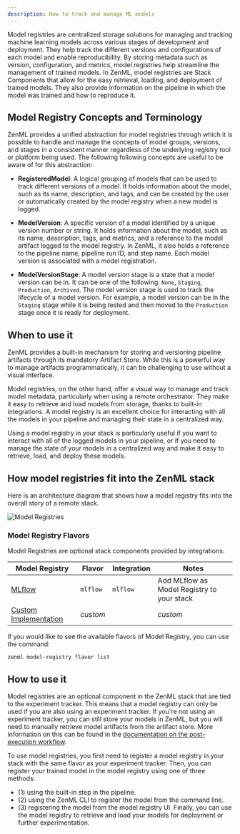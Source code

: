 ```yaml
---
description: How to track and manage ML models
---
```


Model registries are centralized storage solutions for managing and tracking
machine learning models across various stages of development and deployment.
They help track the different versions and configurations of each model and
enable reproducibility. By storing metadata such as version, configuration, and
metrics, model registries help streamline the management of trained models. In
ZenML, model registries are Stack Components that allow for the easy retrieval,
loading, and deployment of trained models. They also provide information on the
pipeline in which the model was trained and how to reproduce it.

## Model Registry Concepts and Terminology

ZenML provides a unified abstraction for model registries through which 
it is possible to handle and manage the concepts of model groups, versions, 
and stages in a consistent manner regardless of the underlying registry tool or
platform being used. The following following concepts are useful to be aware of
for this abstraction:

* **RegisteredModel**: A logical grouping of models that can be used to track
    different versions of a model. It holds information about the model, such
    as its name, description, and tags, and can be created by the user or
    automatically created by the model registry when a new model is logged.

* **ModelVersion**: A specific version of a model identified by a unique version
    number or string. It holds information about the model, such as its name,
    description, tags, and metrics, and a reference to the model artifact logged
    to the model registry. In ZenML, it also holds a reference to the pipeline
    name, pipeline run ID, and step name. Each model version is associated with
    a model registration.

* **ModelVersionStage**: A model version stage is a state that a model version
    can be in. It can be one of the following: `None`, `Staging`, `Production`,
    `Archived`. The model version stage is used to track the
    lifecycle of a model version. For example, a model version can be in the
    `Staging` stage while it is being tested and then moved to the `Production`
    stage once it is ready for deployment.

## When to use it

ZenML provides a built-in mechanism for storing and versioning pipeline artifacts
through its mandatory Artifact Store. While this is a powerful way to manage
artifacts programmatically, it can be challenging to use without a visual
interface.

Model registries, on the other hand, offer a visual way to manage and track
model metadata, particularly when using a remote orchestrator. They make it
easy to retrieve and load models from storage, thanks to built-in integrations.
A model registry is an excellent choice for interacting with all the models in
your pipeline and managing their state in a centralized way.

Using a model registry in your stack is particularly useful if you want to
interact with all of the logged models in your pipeline, or if you need to
manage the state of your models in a centralized way and make it easy to
retrieve, load, and deploy these models.

## How model registries fit into the ZenML stack

Here is an architecture diagram that shows how a model registry fits into the 
overall story of a remote stack.

![Model Registries](../../../book/assets/diagrams/Remote_with_model_registry.png)

### Model Registry Flavors

Model Registries are optional stack components provided by integrations:

| Model Registry                       | Flavor   | Integration   | Notes                                                                                           |
|--------------------------------------|----------|---------------|-------------------------------------------------------------------------------------------------|
| [MLflow](./mlflow.md)                | `mlflow` | `mlflow`      | Add MLflow as Model Registry to your stack                                                      | 
| [Custom Implementation](./custom.md) | _custom_ |               | _custom_                                                                                        | Extend the Model Registry abstraction and provide your own implementation |

If you would like to see the available flavors of Model Registry, you can 
use the command:

```shell
zenml model-registry flavor list
```

## How to use it

Model registries are an optional component in the ZenML stack that are tied to
the experiment tracker. This means that a model registry can only be used if you
are also using an experiment tracker. If you're not using an experiment tracker,
you can still store your models in ZenML, but you will need to manually retrieve
model artifacts from the artifact store. More information on this can be found
in the [documentation on the post-execution workflow](../../starter-guide/pipelines/fetching-pipelines.md).

To use model registries, you first need to register a model registry in your
stack with the same flavor as your experiment tracker. Then, you can register
your trained model in the model registry using one of three methods:
* (1) using the built-in step in the pipeline.
* (2) using the ZenML CLI to register the model from the command line.
* (3) registering the model from the model registry UI. 
Finally, you can use the model registry to retrieve and load your models for
deployment or further experimentation.